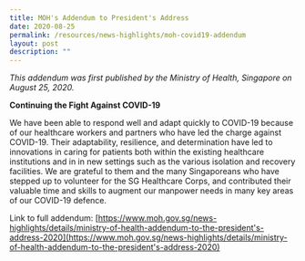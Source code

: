 ```yaml
---
title: MOH's Addendum to President's Address
date: 2020-08-25
permalink: /resources/news-highlights/moh-covid19-addendum
layout: post
description: ""
---
```


*This addendum was first published by the Ministry of Health, Singapore on August 25, 2020.*

**Continuing the Fight Against COVID-19**

We have been able to respond well and adapt quickly to COVID-19 because of our healthcare workers and partners who have led the charge against COVID-19. Their adaptability, resilience, and determination have led to innovations in caring for patients both within the existing healthcare institutions and in in new settings such as the various isolation and recovery facilities. We are grateful to them and the many Singaporeans who have stepped up to volunteer for the SG Healthcare Corps, and contributed their valuable time and skills to augment our manpower needs in many key areas of our COVID-19 defence.

Link to full addendum: [https://www.moh.gov.sg/news-highlights/details/ministry-of-health-addendum-to-the-president's-address-2020](https://www.moh.gov.sg/news-highlights/details/ministry-of-health-addendum-to-the-president's-address-2020)